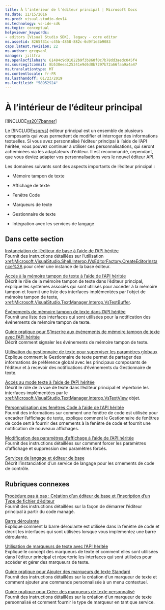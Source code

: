 ```yaml
---
title: À l’intérieur de l’éditeur principal | Microsoft Docs
ms.date: 11/15/2016
ms.prod: visual-studio-dev14
ms.technology: vs-ide-sdk
ms.topic: conceptual
helpviewer_keywords:
- editors [Visual Studio SDK], legacy - core editor
ms.assetid: 8265f31c-c45b-4858-882c-6d9f1e3b9083
caps.latest.revision: 22
ms.author: gregvanl
manager: jillfra
ms.openlocfilehash: 61484c9d01022b9f3b860f0c7b78dd3aedc045f4
ms.sourcegitcommit: 8b538eea125241e9d6d8b7297b72a66faa9a4a47
ms.translationtype: MT
ms.contentlocale: fr-FR
ms.lasthandoff: 01/23/2019
ms.locfileid: "58952924"
---
```

# <a name="inside-the-core-editor"></a>À l’intérieur de l’éditeur principal
[!INCLUDE[vs2017banner](../includes/vs2017banner.md)]

Le [!INCLUDE[vsprvs](../includes/vsprvs-md.md)] éditeur principal est un ensemble de plusieurs composants qui vous permettent de modifier et interroger des informations textuelles. Si vous avez personnalisé l’éditeur principal à l’aide de l’API héritée, vous pouvez continuer à utiliser ces personnalisations, qui seront acheminées via les adaptateurs d’éditeur. Il est recommandé, cependant, que vous deviez adapter vos personnalisations vers le nouvel éditeur API.  
  
 Les domaines suivants sont des aspects importants de l’éditeur principal :  
  
-   Mémoire tampon de texte  
  
-   Affichage de texte  
  
-   Fenêtre Code  
  
-   Marqueurs de texte  
  
-   Gestionnaire de texte  
  
-   Intégration avec les services de langage  
  
## <a name="in-this-section"></a>Dans cette section  
 [Instanciation de l’éditeur de base à l’aide de l’API héritée](../extensibility/instantiating-the-core-editor-by-using-the-legacy-api.md)  
 Fournit des instructions détaillées sur l’utilisation <xref:Microsoft.VisualStudio.Shell.Interop.IVsEditorFactory.CreateEditorInstance%2A> pour créer une instance de la base éditeur.  
  
 [Accès à la mémoire tampon de texte à l’aide de l’API héritée](../extensibility/accessing-the-text-buffer-by-using-the-legacy-api.md)  
 Décrit le rôle de la mémoire tampon de texte dans l’éditeur principal, explique les systèmes associés qui sont utilisés pour accéder à la mémoire tampon et fournit une liste des interfaces implémentées par l’objet de mémoire tampon de texte, <xref:Microsoft.VisualStudio.TextManager.Interop.VsTextBuffer>.  
  
 [Événements de mémoire tampon de texte dans l’API héritée](../extensibility/text-buffer-events-in-the-legacy-api.md)  
 Fournit une liste des interfaces qui sont utilisées pour la notification des événements de mémoire tampon de texte.  
  
 [Guide pratique pour S’inscrire aux événements de mémoire tampon de texte avec l’API héritée](../extensibility/how-to-register-for-text-buffer-events-with-the-legacy-api.md)  
 Décrit comment signaler les événements de mémoire tampon de texte.  
  
 [Utilisation du gestionnaire de texte pour superviser les paramètres globaux](../extensibility/using-the-text-manager-to-monitor-global-settings.md)  
 Explique comment le Gestionnaire de texte permet de partager des informations de préférence global avec les principaux composants de l’éditeur et à recevoir des notifications d’événements du Gestionnaire de texte.  
  
 [Accès au mode texte à l’aide de l’API héritée](../extensibility/accessing-thetext-view-by-using-the-legacy-api.md)  
 Décrit le rôle de la vue de texte dans l’éditeur principal et répertorie les interfaces implémentées par le <xref:Microsoft.VisualStudio.TextManager.Interop.VsTextView> objet.  
  
 [Personnalisation des fenêtres Code à l’aide de l’API héritée](../extensibility/customizing-code-windows-by-using-the-legacy-api.md)  
 Fournit des informations sur comment une fenêtre de code est utilisée pour encadrer l’affichage de texte, explique comment le Gestionnaire de fenêtres de code sert à fournir des ornements à la fenêtre de code et fournit une notification de nouveaux affichages.  
  
 [Modification des paramètres d’affichage à l’aide de l’API héritée](../extensibility/changing-view-settings-by-using-the-legacy-api.md)  
 Fournit des instructions détaillées sur comment forcer les paramètres d’affichage et suppression des paramètres forcés.  
  
 [Services de langage et éditeur de base](../extensibility/language-services-and-the-core-editor.md)  
 Décrit l’instanciation d’un service de langage pour les ornements de code de contrôle.  
  
## <a name="related-sections"></a>Rubriques connexes  
 [Procédure pas à pas : Création d’un éditeur de base et l’inscription d’un Type de fichier d’éditeur](../extensibility/walkthrough-creating-a-core-editor-and-registering-an-editor-file-type.md)  
 Fournit des instructions détaillées sur la façon de démarrer l’éditeur principal à partir du code managé.  
  
 [Barre déroulante](../extensibility/drop-down-bar.md)  
 Explique comment la barre déroulante est utilisée dans la fenêtre de code et décrit les interfaces qui sont utilisées lorsque vous implémentez une barre déroulante.  
  
 [Utilisation de marqueurs de texte avec l’API héritée](../extensibility/using-text-markers-with-the-legacy-api.md)  
 Explique le concept des marqueurs de texte et comment elles sont utilisées dans l’éditeur principal et répertorie les interfaces qui sont utilisées pour accéder et gérer des marqueurs de texte.  
  
 [Guide pratique pour Ajouter des marqueurs de texte Standard](../extensibility/how-to-add-standard-text-markers.md)  
 Fournit des instructions détaillées sur la création d’un marqueur de texte et comment ajouter une commande personnalisée à un menu contextuel.  
  
 [Guide pratique pour Créer des marqueurs de texte personnalisé](../extensibility/how-to-create-custom-text-markers.md)  
 Fournit des instructions détaillées sur la création d’un marqueur de texte personnalisé et comment fournir le type de marqueur en tant que service.
